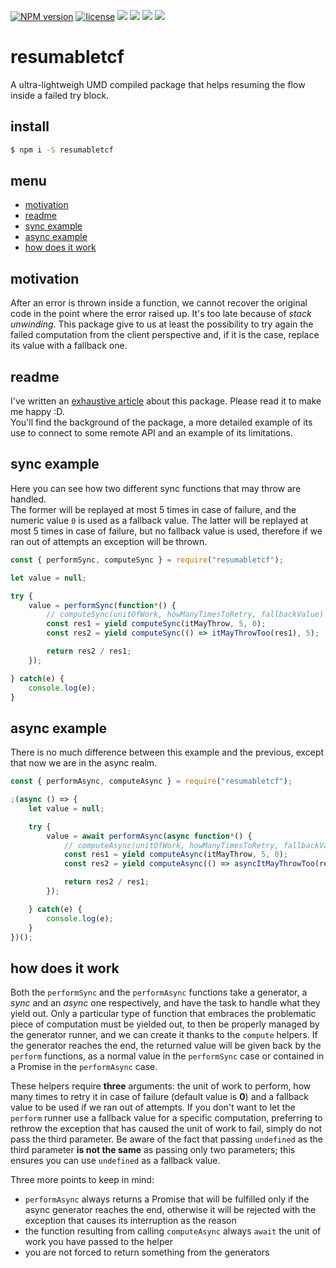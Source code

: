 [![NPM version](https://img.shields.io/npm/v/resumabletcf.svg)](https://www.npmjs.com/package/resumabletcf) [![license](https://img.shields.io/github/license/mashape/apistatus.svg)](https://github.com/jfet97/resumabletcf/blob/master/LICENSE) ![](https://img.shields.io/badge/dependencies-no%20dependencies-%231e88e5%20.svg) ![](https://img.shields.io/node/v/resumabletcf.svg) ![](https://img.shields.io/bundlephobia/minzip/resumabletcf.svg) ![](https://img.shields.io/npm/dt/resumabletcf.svg)
# resumabletcf

A ultra-lightweigh UMD compiled package that helps resuming the flow inside a failed try block.

## install
```sh
$ npm i -S resumabletcf
```

## menu
* [motivation](#motivation)
* [readme](#readme)
* [sync example](#sync-example)
* [async example](#async-example)
* [how does it work](#how-does-it-work)

## motivation
After an error is thrown inside a function, we cannot recover the original code in the point where the error raised up. It's too late because of _stack unwinding_.
This package give to us at least the possibility to try again the failed computation from the client perspective and, if it is the case, replace its value with a fallback one.

## readme
I've written an [exhaustive article](https://dev.to/jfet97/how-to-resume-the-flow-inside-a-failed-try-block-computation-without-algebraic-effects-pbo) about this package.
Please read it to make me happy :D.\
You'll find the background of the package, a more detailed example of its use to connect to some remote API and an example of its limitations.

## sync example
Here you can see how two different sync functions that may throw are handled.\
The former will be replayed at most 5 times in case of failure, and the numeric value `0` is used as a fallback value. The latter will be replayed at most 5 times in case of failure, but no fallback value is used, therefore if we ran out of attempts an exception will be thrown.


```js
const { performSync, computeSync } = require("resumabletcf");

let value = null;

try {
    value = performSync(function*() {
        // computeSync(unitOfWork, howManyTimesToRetry, fallbackValue)
        const res1 = yield computeSync(itMayThrow, 5, 0);
        const res2 = yield computeSync(() => itMayThrowToo(res1), 5);

        return res2 / res1;
    });

} catch(e) {
    console.log(e);
}
```

## async example
There is no much difference between this example and the previous, except that now we are in the async realm.


```js
const { performAsync, computeAsync } = require("resumabletcf");

;(async () => {
    let value = null;

    try {
        value = await performAsync(async function*() {
            // computeAsync(unitOfWork, howManyTimesToRetry, fallbackValue)
            const res1 = yield computeAsync(itMayThrow, 5, 0);
            const res2 = yield computeAsync(() => asyncItMayThrowToo(res1), 5);

            return res2 / res1;
        });

    } catch(e) {
        console.log(e);
    }
})();
```

## how does it work
Both the `performSync` and the `performAsync` functions take a generator, a _sync_ and an _async_ one respectively, and have the task to handle what they yield out. Only a particular type of function that embraces the problematic piece of computation must be yielded out, to then be properly managed by the generator runner, and we can create it thanks to the `compute` helpers.
If the generator reaches the end, the returned value will be given back by the `perform` functions, as a normal value in the `performSync` case or contained in a Promise in the `performAsync` case.

These helpers require __three__ arguments: the unit of work to perform, how many times to retry it in case of failure (default value is __0__) and a fallback value to be used if we ran out of attempts.
If you don't want to let the `perform` runner use a fallback value for a specific computation, preferring to rethrow the exception that has caused the unit of work to fail, simply do not pass the third parameter.
Be aware of the fact that passing `undefined` as the third parameter __is not the same__ as passing only two parameters; this ensures you can use `undefined` as a fallback value.

Three more points to keep in mind:
* `performAsync` always returns a Promise that will be fulfilled only if the async generator reaches the end, otherwise it will be rejected with the exception that causes its interruption as the reason
* the function resulting from calling `computeAsync` always `await` the unit of work you have passed to the helper
* you are not forced to return something from the generators

##

